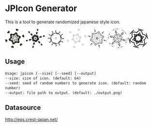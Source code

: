 # JPIcon Generator

This is a tool to generate randomized japanese style icon.

![](https://github.com/ysm001/jpicon-generator/blob/master/examples/seed-12.png)
![](https://github.com/ysm001/jpicon-generator/blob/master/examples/seed-1234.png)
![](https://github.com/ysm001/jpicon-generator/blob/master/examples/seed-12345.png)
![](https://github.com/ysm001/jpicon-generator/blob/master/examples/seed-123456.png)
![](https://github.com/ysm001/jpicon-generator/blob/master/examples/seed-1234567.png)
![](https://github.com/ysm001/jpicon-generator/blob/master/examples/seed-12345678.png)
![](https://github.com/ysm001/jpicon-generator/blob/master/examples/seed-123456789.png)

## Usage
```
Usage: jpicon [--size] [--seed] [--output]
--size: size of icon. (default: 64)
--seed: seed of random numbers to generate icon. (default: random number)
--output: file path to output. (default: ./output.png)
```

## Datasource
http://eps.crest-japan.net/
